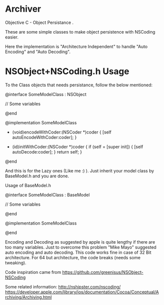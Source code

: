 Archiver
========

Objective C - Object Persistance .

These are some simple classes to make object persistence with NSCoding easier. 

Here the implementation is "Architecture Independent" to handle "Auto Encoding" and 
"Auto Decoding".

NSObject+NSCoding.h Usage
=========================

To the Class objects that needs persistance, follow the below mentioned:

@interface SomeModelClass : NSObject <NSCoding>

// Some variables

@end

@implementation SomeModelClass 

- (void)encodeWithCoder:(NSCoder *)coder {
    [self autoEncodeWithCoder:coder];
}

- (id)initWithCoder:(NSCoder *)coder {
    if (self = [super init]) {
        [self autoDecode:coder];
    }
    return self;
}

@end

And this is for the Lazy ones (Like me :) ). Just inherit your model class by BaseModel.h and you are done.

Usage of BaseModel.h

@interface SomeModelClass : BaseModel

// Some variables

@end

@implementation SomeModelClass 

@end


Encoding and Decoding as suggested by apple is quite lengthy if there are too many variables. Just to overcome this problem "Mike Mayo" suggested auto encoding and auto decoding. This code works fine in case of 32 Bit architecture. For 64 but architecture, the code breaks (needs some tweaking). 

Code inspiration came from https://github.com/greenisus/NSObject-NSCoding

Some related information:
http://nshipster.com/nscoding/
https://developer.apple.com/library/ios/documentation/Cocoa/Conceptual/Archiving/Archiving.html


